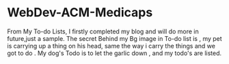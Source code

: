 # WebDev-ACM-Medicaps
From My To-do Lists, I firstly completed my blog and will do more in future,just a sample.
The secret Behind my Bg image in To-do list is , my pet is carrying up a thing on his head, same the way i carry the things and we got to do .
My dog's Todo is to let the garlic down , and my todo's are listed.

